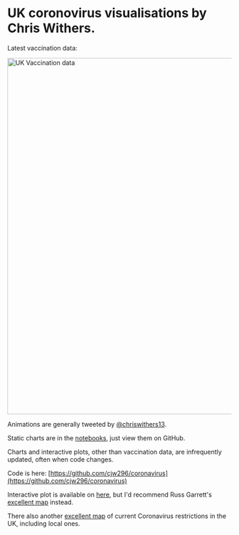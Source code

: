 # UK coronovirus visualisations by Chris Withers.

Latest vaccination data:

<img src="https://cjw296.github.io/coronavirus/vaccination.png" alt="UK Vaccination data" width="800"/>

Animations are generally tweeted by [@chriswithers13](https://twitter.com/chriswithers13).

Static charts are in the [notebooks](https://github.com/cjw296/coronavirus/blob/master/coronavirus.ipynb), just view them on GitHub.

Charts and interactive plots, other than vaccination data, are infrequently updated, 
often when code changes.

Code is here: [https://github.com/cjw296/coronavirus](https://github.com/cjw296/coronavirus)

Interactive plot is available on [here](https://cjw296.github.io/coronavirus/zoe_phe.html), 
but I'd recommend Russ Garrett's [excellent map](https://russss.github.io/covidtracker/map.html) instead.

There also another [excellent map](https://visual.parliament.uk/research/visualisations/coronavirus-restrictions-map/) of current Coronavirus restrictions in the UK, including local ones.
